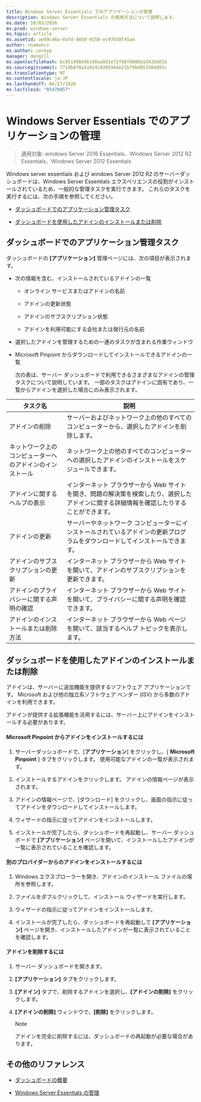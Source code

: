 ```yaml
---
title: Windows Server Essentials でのアプリケーションの管理
description: Windows Server Essentials の使用方法について説明します。
ms.date: 10/03/2016
ms.prod: windows-server
ms.topic: article
ms.assetid: ae89c46a-0afd-4858-9150-ec97650f45a4
author: nnamuhcs
ms.author: coreyp
manager: dongill
ms.openlocfilehash: bc85199849b140aa8d1ef2f98fd009a1d43bb01b
ms.sourcegitcommit: 771db070a3a924c8265944e21bf9bd85350dd93c
ms.translationtype: MT
ms.contentlocale: ja-JP
ms.lasthandoff: 06/27/2020
ms.locfileid: "85470857"
---
```

# <a name="manage-applications-in-windows-server-essentials"></a>Windows Server Essentials でのアプリケーションの管理

>適用対象: windows Server 2016 Essentials、Windows Server 2012 R2 Essentials、Windows Server 2012 Essentials

 Windows server essentials および windows Server 2012 R2 のサーバーダッシュボードは、Windows Server Essentials エクスペリエンスの役割がインストールされているため、一般的な管理タスクを実行できます。 これらのタスクを実行するには、次の手順を参照してください。

-   [ダッシュボードでのアプリケーション管理タスク](Manage-Applications-in-Windows-Server-Essentials.md#BKMK_1)

-   [ダッシュボードを使用したアドインのインストールまたは削除](Manage-Applications-in-Windows-Server-Essentials.md#BKMK_2)

##  <a name="application-management-tasks-in-the-dashboard"></a><a name="BKMK_1"></a>ダッシュボードでのアプリケーション管理タスク
 ダッシュボードの **[アプリケーション]** 管理ページには、次の項目が表示されます。

- 次の情報を含む、インストールされているアドインの一覧

  -   オンライン サービスまたはアドインの名前

  -   アドインの更新状態

  -   アドインのサブスクリプション状態

  -   アドインを利用可能にする会社または発行元の名前

- 選択したアドインを管理するための一連のタスクが含まれる作業ウィンドウ

- Microsoft Pinpoint からダウンロードしてインストールできるアドインの一覧

  次の表は、サーバー ダッシュボードで利用できるさまざまなアドインの管理タスクについて説明しています。 一部のタスクはアドインに固有であり、一覧からアドインを選択した場合にのみ表示されます。

|タスク名|説明|
|---------------|-----------------|
|アドインの削除|サーバーおよびネットワーク上の他のすべてのコンピューターから、選択したアドインを削除します。|
|ネットワーク上のコンピューターへのアドインのインストール|ネットワーク上の他のすべてのコンピューターへの選択したアドインのインストールをスケジュールできます。|
|アドインに関するヘルプの表示|インターネット ブラウザーから Web サイトを開き、問題の解決策を検索したり、選択したアドインに関する詳細情報を確認したりすることができます。|
|アドインの更新|サーバーやネットワーク コンピューターにインストールされているアドインの更新プログラムをダウンロードしてインストールできます。|
|アドインのサブスクリプションの更新|インターネット ブラウザーから Web サイトを開いて、アドインのサブスクリプションを更新できます。|
|アドインのプライバシーに関する声明の確認|インターネット ブラウザーから Web サイトを開いて、プライバシーに関する声明を確認できます。|
|アドインのインストールまたは削除方法|インターネット ブラウザーから Web ページを開いて、該当するヘルプ トピックを表示します。|

##  <a name="install-or-remove-add-ins-using-the-dashboard"></a><a name="BKMK_2"></a>ダッシュボードを使用したアドインのインストールまたは削除
 アドインは、サーバーに追加機能を提供するソフトウェア アプリケーションです。 Microsoft および他の独立系ソフトウェア ベンダー (ISV) から多数のアドインを利用できます。

 アドインが提供する拡張機能を活用するには、サーバー上にアドインをインストールする必要があります。

#### <a name="to-install-an-add-in-from-microsoft-pinpoint"></a>Microsoft Pinpoint からアドインをインストールするには

1.  サーバーダッシュボードで、[**アプリケーション**] をクリックし、[ **Microsoft Pinpoint** ] タブをクリックします。 使用可能なアドインの一覧が表示されます。

2.  インストールするアドインをクリックします。 アドインの情報ページが表示されます。

3.  アドインの情報ページで、[ダウンロード] をクリックし、画面の指示に従ってアドインをダウンロードしてインストールします。

4.  ウィザードの指示に従ってアドインをインストールします。

5.  インストールが完了したら、ダッシュボードを再起動し、サーバー ダッシュボードで **[アプリケーション]** ページを開いて、インストールしたアドインが一覧に表示されていることを確認します。

#### <a name="to-install-an-add-in-from-another-provider"></a>別のプロバイダーからのアドインをインストールするには

1.  Windows エクスプローラーを開き、アドインのインストール ファイルの場所を参照します。

2.  ファイルをダブルクリックして、インストール ウィザードを実行します。

3.  ウィザードの指示に従ってアドインをインストールします。

4.  インストールが完了したら、ダッシュボードを再起動して **[アプリケーション]** ページを開き、インストールしたアドインが一覧に表示されていることを確認します。

#### <a name="to-remove-an-add-in"></a>アドインを削除するには

1.  サーバー ダッシュボードを開きます。

2.  **[アプリケーション]** タブをクリックします。

3.  **[アドイン]** タブで、削除するアドインを選択し、**[アドインの削除]** をクリックします。

4.  **[アドインの削除]** ウィンドウで、**[削除]** をクリックします。

    > [!NOTE]
    >  アドインを完全に削除するには、ダッシュボードの再起動が必要な場合があります。

## <a name="additional-references"></a>その他のリファレンス

-   [ダッシュボードの概要](Overview-of-the-Dashboard-in-Windows-Server-Essentials.md)

-   [Windows Server Essentials の管理](Manage-Windows-Server-Essentials.md)
